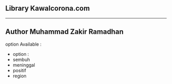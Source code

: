 ## Library Kawalcorona.com
---
Author Muhammad Zakir Ramadhan
---
option Available :
- option : 
 - sembuh
 - meninggal
 - positif
- region 